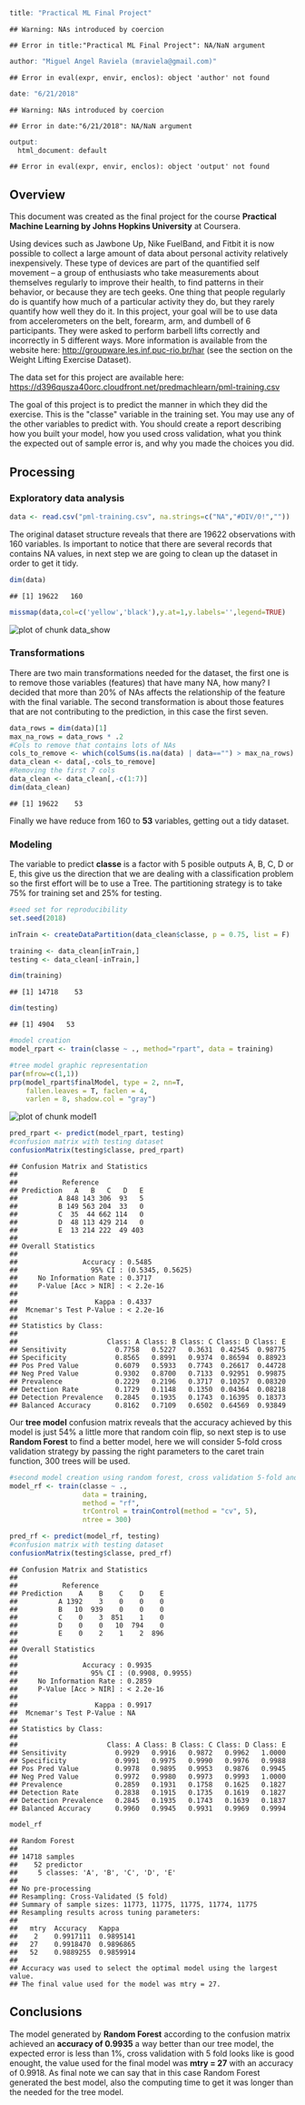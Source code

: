 

```r
title: "Practical ML Final Project"
```

```
## Warning: NAs introduced by coercion
```

```
## Error in title:"Practical ML Final Project": NA/NaN argument
```

```r
author: "Miguel Angel Raviela (mraviela@gmail.com)"
```

```
## Error in eval(expr, envir, enclos): object 'author' not found
```

```r
date: "6/21/2018"
```

```
## Warning: NAs introduced by coercion
```

```
## Error in date:"6/21/2018": NA/NaN argument
```

```r
output:
  html_document: default
```

```
## Error in eval(expr, envir, enclos): object 'output' not found
```



## Overview

This document was created as the final project for the course **Practical Machine Learning by Johns Hopkins University** at Coursera.  

Using devices such as Jawbone Up, Nike FuelBand, and Fitbit it is now possible to collect a large amount of data about personal activity relatively inexpensively. These type of devices are part of the quantified self movement – a group of enthusiasts who take measurements about themselves regularly to improve their health, to find patterns in their behavior, or because they are tech geeks. One thing that people regularly do is quantify how much of a particular activity they do, but they rarely quantify how well they do it. In this project, your goal will be to use data from accelerometers on the belt, forearm, arm, and dumbell of 6 participants. They were asked to perform barbell lifts correctly and incorrectly in 5 different ways. More information is available from the website here: http://groupware.les.inf.puc-rio.br/har (see the section on the Weight Lifting Exercise Dataset).  

The data set for this project are available here:  
https://d396qusza40orc.cloudfront.net/predmachlearn/pml-training.csv   

The goal of this project is to predict the manner in which they did the exercise. This is the "classe" variable in the training set. You may use any of the other variables to predict with. You should create a report describing how you built your model, how you used cross validation, what you think the expected out of sample error is, and why you made the choices you did. 

## Processing  

### Exploratory data analysis

```r
data <- read.csv("pml-training.csv", na.strings=c("NA","#DIV/0!",""))
```
The original dataset structure  reveals that there are 19622 observations with 160 variables. Is important to notice that there are several records that contains NA values, in next step we are going to clean up the dataset in order to get it tidy.  


```r
dim(data)
```

```
## [1] 19622   160
```

```r
missmap(data,col=c('yellow','black'),y.at=1,y.labels='',legend=TRUE)
```

![plot of chunk data_show](figure/data_show-1.png)

### Transformations

There are two main transformations needed for the dataset, the first one is to remove those variables (features) that have many NA, how many? I decided that more than 20% of NAs affects the relationship of the feature with the final variable. The second transformation is about those features that are not contributing to the prediction, in this case the first seven.  


```r
data_rows = dim(data)[1] 
max_na_rows = data_rows * .2 
#Cols to remove that contains lots of NAs
cols_to_remove <- which(colSums(is.na(data) | data=="") > max_na_rows)
data_clean <- data[,-cols_to_remove]
#Removing the first 7 cols
data_clean <- data_clean[,-c(1:7)]
dim(data_clean)
```

```
## [1] 19622    53
```

Finally we have reduce from 160 to **53** variables, getting out a tidy dataset.


### Modeling

The variable to predict **classe** is a factor with 5 posible outputs A, B, C, D or E, this give us the direction that we are dealing with a classification problem so the first effort will be to use a Tree. The partitioning strategy is to take 75% for training set and 25% for testing.


```r
#seed set for reproducibility
set.seed(2018)

inTrain <- createDataPartition(data_clean$classe, p = 0.75, list = F)

training <- data_clean[inTrain,]
testing <- data_clean[-inTrain,]

dim(training)
```

```
## [1] 14718    53
```

```r
dim(testing)
```

```
## [1] 4904   53
```

```r
#model creation
model_rpart <- train(classe ~ ., method="rpart", data = training)

#tree model graphic representation
par(mfrow=c(1,1))
prp(model_rpart$finalModel, type = 2, nn=T,
    fallen.leaves = T, faclen = 4,
    varlen = 8, shadow.col = "gray")
```

![plot of chunk model1](figure/model1-1.png)

```r
pred_rpart <- predict(model_rpart, testing)
#confusion matrix with testing dataset
confusionMatrix(testing$classe, pred_rpart)
```

```
## Confusion Matrix and Statistics
## 
##           Reference
## Prediction   A   B   C   D   E
##          A 848 143 306  93   5
##          B 149 563 204  33   0
##          C  35  44 662 114   0
##          D  48 113 429 214   0
##          E  13 214 222  49 403
## 
## Overall Statistics
##                                           
##                Accuracy : 0.5485          
##                  95% CI : (0.5345, 0.5625)
##     No Information Rate : 0.3717          
##     P-Value [Acc > NIR] : < 2.2e-16       
##                                           
##                   Kappa : 0.4337          
##  Mcnemar's Test P-Value : < 2.2e-16       
## 
## Statistics by Class:
## 
##                      Class: A Class: B Class: C Class: D Class: E
## Sensitivity            0.7758   0.5227   0.3631  0.42545  0.98775
## Specificity            0.8565   0.8991   0.9374  0.86594  0.88923
## Pos Pred Value         0.6079   0.5933   0.7743  0.26617  0.44728
## Neg Pred Value         0.9302   0.8700   0.7133  0.92951  0.99875
## Prevalence             0.2229   0.2196   0.3717  0.10257  0.08320
## Detection Rate         0.1729   0.1148   0.1350  0.04364  0.08218
## Detection Prevalence   0.2845   0.1935   0.1743  0.16395  0.18373
## Balanced Accuracy      0.8162   0.7109   0.6502  0.64569  0.93849
```

Our **tree model** confusion matrix reveals that the accuracy achieved by this model is just 54% a little more that random coin flip, so next step is to use **Random Forest** to find a better model, here we will consider 5-fold cross validation strategy by passing the right parameters to the caret train function, 300 trees will be used.


```r
#second model creation using random forest, cross validation 5-fold and 300 trees
model_rf <- train(classe ~ ., 
                  data = training, 
                  method = "rf", 
                  trControl = trainControl(method = "cv", 5), 
                  ntree = 300)

pred_rf <- predict(model_rf, testing)
#confusion matrix with testing dataset
confusionMatrix(testing$classe, pred_rf)
```

```
## Confusion Matrix and Statistics
## 
##           Reference
## Prediction    A    B    C    D    E
##          A 1392    3    0    0    0
##          B   10  939    0    0    0
##          C    0    3  851    1    0
##          D    0    0   10  794    0
##          E    0    2    1    2  896
## 
## Overall Statistics
##                                           
##                Accuracy : 0.9935          
##                  95% CI : (0.9908, 0.9955)
##     No Information Rate : 0.2859          
##     P-Value [Acc > NIR] : < 2.2e-16       
##                                           
##                   Kappa : 0.9917          
##  Mcnemar's Test P-Value : NA              
## 
## Statistics by Class:
## 
##                      Class: A Class: B Class: C Class: D Class: E
## Sensitivity            0.9929   0.9916   0.9872   0.9962   1.0000
## Specificity            0.9991   0.9975   0.9990   0.9976   0.9988
## Pos Pred Value         0.9978   0.9895   0.9953   0.9876   0.9945
## Neg Pred Value         0.9972   0.9980   0.9973   0.9993   1.0000
## Prevalence             0.2859   0.1931   0.1758   0.1625   0.1827
## Detection Rate         0.2838   0.1915   0.1735   0.1619   0.1827
## Detection Prevalence   0.2845   0.1935   0.1743   0.1639   0.1837
## Balanced Accuracy      0.9960   0.9945   0.9931   0.9969   0.9994
```

```r
model_rf
```

```
## Random Forest 
## 
## 14718 samples
##    52 predictor
##     5 classes: 'A', 'B', 'C', 'D', 'E' 
## 
## No pre-processing
## Resampling: Cross-Validated (5 fold) 
## Summary of sample sizes: 11773, 11775, 11775, 11774, 11775 
## Resampling results across tuning parameters:
## 
##   mtry  Accuracy   Kappa    
##    2    0.9917111  0.9895141
##   27    0.9918470  0.9896865
##   52    0.9889255  0.9859914
## 
## Accuracy was used to select the optimal model using the largest value.
## The final value used for the model was mtry = 27.
```

## Conclusions

The model generated by **Random Forest** according to the confusion matrix achieved an **accuracy of 0.9935** a way better than our tree model, the expected error is less than 1%, cross validation with 5 fold looks like is good enought, the value used for the final model was **mtry = 27** with an accuracy of 0.9918. As final note we can say that in this case Random Forest generated the best model, also the computing time to get it was longer than the needed for the tree model.
```

